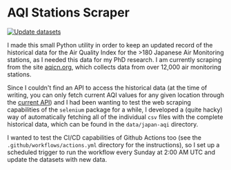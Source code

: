 # AQI Stations Scraper

[![Update datasets](https://github.com/AlFontal/aqi-stations-scraper/actions/workflows/actions.yml/badge.svg)](https://github.com/AlFontal/aqi-stations-scraper/actions/workflows/actions.yml)

I made this small Python utility in order to keep an updated record of  the historical data for the
Air Quality Index for the >180 Japanese Air Monitoring stations, as I needed this data for my PhD
research. I am currently  scraping from the site [aqicn.org](http://aqicn.org/sources/), which
collects data from  over 12,000 air monitoring stations.

Since I couldn't find an API to access the historical data (at the time of writing, you can only
fetch current AQI values for any given location through the [current API](https://aqicn.org/api/))
and I had been wanting to test the web scraping capabilities of the `selenium` package for a while,
I developed a (quite hacky) way of automatically fetching all of the individual `csv` files with the
complete historical data, which can be found  in the `data/japan-aqi` directory.

I wanted to test the CI/CD capabilities of Github Actions too (see the 
`.github/workflows/actions.yml` directory for the instructions),  so I set up a scheduled trigger
to run the workflow every Sunday at 2:00 AM UTC and update the datasets with new data.

